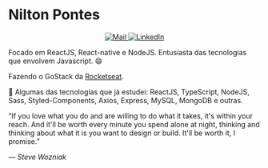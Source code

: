 <p align="center">
  <h1>Nilton Pontes</h1>
</p>
<p align="center">
  <a href="mailto:niltoneapontes@gmail.com">
    <img src="https://img.shields.io/badge/Gmail-critical?style=for-the-badge" alt="Mail" />
  </a>
  <a href="https://www.linkedin.com/in/niltonpontesem/">
    <img src="https://img.shields.io/badge/LinkedIn-blue?style=for-the-badge" alt="LinkedIn" />
  </a>
</p>

Focado em ReactJS, React-native e NodeJS. Entusiasta das tecnologias que envolvem Javascript. :smile:

Fazendo o GoStack da [Rocketseat](https://rocketseat.com.br/ "Rocketseat").

👾  Algumas das tecnologias que já estudei: ReactJS, TypeScript, NodeJS, Sass, Styled-Components, Axios, Express, MySQL, MongoDB e outras.

“If you love what you do and are willing to do what it takes, it's within your reach. And it'll be worth every minute you spend alone at night, thinking and thinking about what it is you want to design or build. It'll be worth it, I promise.”

*― Steve Wozniak*
